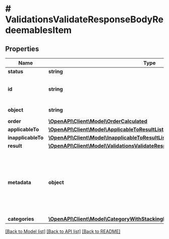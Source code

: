 # # ValidationsValidateResponseBodyRedeemablesItem

## Properties

Name | Type | Description | Notes
------------ | ------------- | ------------- | -------------
**status** | **string** |  | [optional]
**id** | **string** | Redeemable ID, i.e. the voucher code. | [optional]
**object** | **string** | Redeemable&#39;s object type. | [optional]
**order** | [**\OpenAPI\Client\Model\OrderCalculated**](OrderCalculated.md) |  | [optional]
**applicableTo** | [**\OpenAPI\Client\Model\ApplicableToResultList**](ApplicableToResultList.md) |  | [optional]
**inapplicableTo** | [**\OpenAPI\Client\Model\InapplicableToResultList**](InapplicableToResultList.md) |  | [optional]
**result** | [**\OpenAPI\Client\Model\ValidationsValidateResponseBodyRedeemablesItemResult**](ValidationsValidateResponseBodyRedeemablesItemResult.md) |  | [optional]
**metadata** | **object** | The metadata object stores all custom attributes in the form of key/value pairs assigned to the redeemable. | [optional]
**categories** | [**\OpenAPI\Client\Model\CategoryWithStackingRulesType[]**](CategoryWithStackingRulesType.md) |  | [optional]

[[Back to Model list]](../../README.md#models) [[Back to API list]](../../README.md#endpoints) [[Back to README]](../../README.md)
